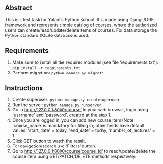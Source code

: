 Abstract
--------
This is a test task for Yalantis Python School.
It is made using Django/DRF framework and represents simple catalog of courses, where the authorized users can create/read/update/delete items of courses.
For data storage the Python standard SQLite database is used.

Requirements
------------
1. Make sure to install all the required modules (see file 'requirements.txt'):
    `pip install -r requirements.txt`
2. Perform migration:
    `python manage.py migrate`

Instructions
------------
1. Create superuser:
    `python manage.py createsuperuser`
2. Run the server:
    `python manage.py runserver`
3. Go to http://127.0.0.1:8000/course/ in your web browser, login using 'username' and 'password', created at the step 1.
4. Once you are logged in, you can add new course item (Note: 'course_name' is mandatory for filling in; other fields have default values: 'start_date' = today, 'end_date' = today, 'number_of_lectures' = 1.
5. Click GET button to watch the result.
6. For navigation/search use 'Filters' button.
7. Go to http://127.0.0.1:8000/course/course_id/ to read/update/delete the course item using GET/PATCH/DELETE methods respectively.
